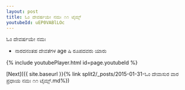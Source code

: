 ```yaml
---
layout: post
title: ಓಂ ದೇವರ್ಷಯೇ ನಮಃ ೧೧ ಟೈಮ್ಸ್
youtubeId: uEP0VABlLOc
---
```

 
 
 ಓಂ ದೇವರ್ಷಯೇ ನಮಃ  
 
 -  ನಾರದನಂತಹ ದೇವತೆಗಳ age ಷಿ ರೂಪದವರು ಯಾರು 
 
  
 
  
 
 
 
 
 
 


{% include youtubePlayer.html id=page.youtubeId %}
 
[Next]({{ site.baseurl }}{% link  split2/_posts/2015-01-31-ಓಂ ದೇವಾಸುರ ವಾರ ಪ್ರಧಾಯ ನಮಃ ೧೧ ಟೈಮ್ಸ್.md%})
 
